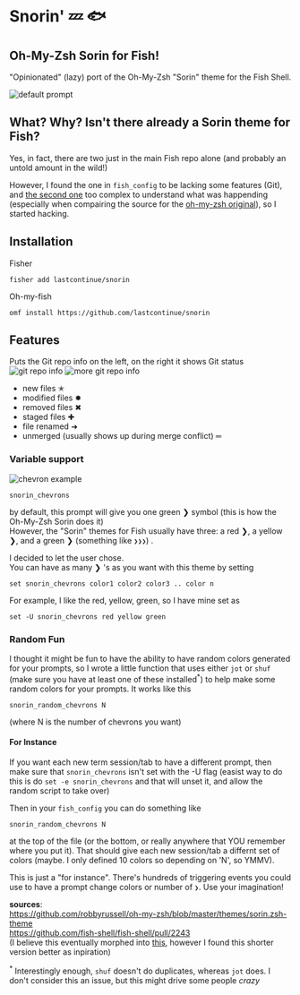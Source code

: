 # Snorin' 💤 🐟
## Oh-My-Zsh Sorin for Fish!
"Opinionated" (lazy) port of the Oh-My-Zsh "Sorin" theme for the Fish Shell. 

![default prompt](https://raw.githubusercontent.com/LastContinue/snorin/assets/default.png)

## What? Why? Isn't there already a Sorin theme for Fish?
Yes, in fact, there are two just in the main Fish repo alone (and probably an untold amount in the wild!) 

However, I found the one in `fish_config` to be lacking some features (Git), and [the second one](https://github.com/fish-shell/fish-shell/blob/988283c7177d8496f18c1fea1a1007aa8d45d984/share/tools/web_config/sample_prompts/sorin.fish) too complex to understand what was happending (especially when compairing the source for the [oh-my-zsh original](https://github.com/robbyrussell/oh-my-zsh/blob/master/themes/sorin.zsh-theme)), so I started hacking.

## Installation

Fisher
```
fisher add lastcontinue/snorin
```

Oh-my-fish
```
omf install https://github.com/lastcontinue/snorin
```

## Features
Puts the Git repo info on the left, on the right it shows Git status
![git repo info](https://raw.githubusercontent.com/LastContinue/snorin/assets/git_stuff1.png)
![more git repo info](https://raw.githubusercontent.com/LastContinue/snorin/assets/git_stuff2.png)

* new files ✭
* modified files ✹
* removed files ✖
* staged files ✚
* file renamed ➜
* unmerged (usually shows up during merge conflict) ═

### Variable support  
![chevron example](https://raw.githubusercontent.com/LastContinue/snorin/assets/chevrons.png)

`snorin_chevrons`  

by default, this prompt will give you one green ❯ symbol (this is how the Oh-My-Zsh Sorin does it)  
However, the "Sorin" themes for Fish usually have three: a red ❯, a yellow ❯, and a green ❯ (something like `❯❯❯`) .  

I decided to let the user chose.  
You can have as many ❯ 's as you want with this theme by setting  

`set snorin_chevrons color1 color2 color3 .. color n`  

For example, I like the red, yellow, green, so I have mine set as  

`set -U snorin_chevrons red yellow green`

### Random Fun
I thought it might be fun to have the ability to have random colors generated for your prompts, so I wrote a little function that uses 
either `jot` or `shuf` (make sure you have at least one of these installed<sup>*</sup>) to help make some random colors for your prompts. It works like 
this  
```
snorin_random_chevrons N
```
(where N is the number of chevrons you want)

#### For Instance
If you want each new term session/tab to have a different prompt, then make sure that `snorin_chevrons` isn't set with the -U flag (easist way to do this is do `set -e snorin_chevrons` and that will unset it, and allow the random script to take over)

Then in your `fish_config` you can do something like
```
snorin_random_chevrons N
```

at the top of the file (or the bottom, or really anywhere that YOU remember where you put it). That should give each new session/tab a differnt set of colors (maybe. I only defined 10 colors so depending on 'N', so YMMV).

This is just a "for instance". There's hundreds of triggering events you could use to have a prompt
change colors or number of `❯`. Use your imagination!

**sources**:  
https://github.com/robbyrussell/oh-my-zsh/blob/master/themes/sorin.zsh-theme  
https://github.com/fish-shell/fish-shell/pull/2243  
(I believe this eventually morphed into [this](https://github.com/fish-shell/fish-shell/blob/988283c7177d8496f18c1fea1a1007aa8d45d984/share/tools/web_config/sample_prompts/sorin.fish), however I found this shorter version better as inpiration)


<sup>*</sup> Interestingly enough, `shuf` doesn't do duplicates, whereas `jot` does. I don't consider this an issue, but this might drive some people _crazy_ 
